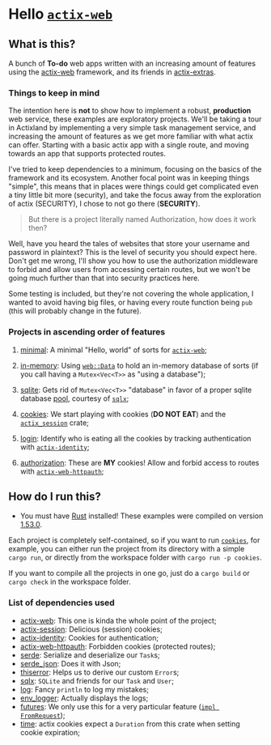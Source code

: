 # Hello [`actix-web`](https://github.com/actix/actix-web)

## What is this?

A bunch of **To-do** web apps written with an increasing amount of features using the
[actix-web](https://github.com/actix/actix-web) framework, and its friends in
[actix-extras](https://github.com/actix/actix-extras).

### Things to keep in mind

The intention here is **not** to show how to implement a robust, **production** web service, these
examples are exploratory projects. We'll be taking a tour in Actixland by implementing a very
simple task management service, and increasing the amount of features as we get more familiar with
what actix can offer. Starting with a basic actix app with a single route, and moving towards an app
that supports protected routes.

I've tried to keep dependencies to a minimum, focusing on the basics of the framework and its
ecosystem. Another focal point was in keeping things "simple", this means that in places were things
could get complicated even a tiny little bit more (security), and take the focus away from the
exploration of actix (SECURITY), I chose to not go there (**SECURITY**).

> But there is a project literally named Authorization, how does it work then?

Well, have you heard the tales of websites that store your username and password in plaintext? This
is the level of security you should expect here. Don't get me wrong, I'll show you how to use the
authorization middleware to forbid and allow users from accessing certain routes, but we won't be
going much further than that into security practices here.

Some testing is included, but they're not covering the whole application, I wanted to avoid having
big files, or having every route function being `pub` (this will probably change in the future).

### Projects in ascending order of features

1. [minimal](minimal/): A minimal "Hello, world" of sorts for
   [`actix-web`](https://github.com/actix/actix-web);

2. [in-memory](in-memory/): Using
   [`web::Data`](https://docs.rs/actix-web/4.0.0-beta.8/actix_web/web/struct.Data.html#) to hold an
   in-memory database of sorts (if you call having a `Mutex<Vec<T>>` as "using a database");

3. [sqlite](sqlite/): Gets rid of `Mutex<Vec<T>>` "database" in favor of a proper sqlite
   database [pool](https://docs.rs/sqlx/0.5.5/sqlx/struct.Pool.html), courtesy of
   [`sqlx`](https://github.com/launchbadge/sqlx);

4. [cookies](cookies/): We start playing with cookies (**DO NOT EAT**) and the
   [`actix_session`](https://github.com/actix/actix-extras/tree/master/actix-session) crate;

5. [login](login/): Identify who is eating all the cookies by tracking authentication with
   [`actix-identity`](https://github.com/actix/actix-extras/tree/master/actix-identity);

6. [authorization](authorization/): These are **MY** cookies! Allow and forbid access to routes
   with [`actix-web-httpauth`](https://github.com/actix/actix-extras/tree/master/actix-web-httpauth);

## How do I run this?

- You must have [Rust](https://www.rust-lang.org/) installed! These examples were compiled on
version [1.53.0](https://blog.rust-lang.org/2021/06/17/Rust-1.53.0.html).

Each project is completely self-contained, so if you want to run [`cookies`](cookies/), for example,
you can either run the project from its directory with a simple `cargo run`, or directly from the
workspace folder with `cargo run -p cookies`.

If you want to compile all the projects in one go, just do a `cargo build` or `cargo check` in the
workspace folder.

### List of dependencies used

- [actix-web](https://github.com/actix/actix-web): This one is kinda the whole point of the project;
- [actix-session](https://github.com/actix/actix-extras/tree/master/actix-session):
  Delicious (session) cookies;
- [actix-identity](https://github.com/actix/actix-extras/tree/master/actix-identity): Cookies for
  authentication;
- [actix-web-httpauth](https://github.com/actix/actix-extras/tree/master/actix-web-httpauth):
  Forbidden cookies (protected routes);
- [serde](https://github.com/serde-rs/serde): Serialize and deserialize our `Task`s;
- [serde_json](https://github.com/serde-rs/json): Does it with Json;
- [thiserror](https://github.com/dtolnay/thiserror): Helps us to derive our custom `Error`s;
- [sqlx](https://github.com/launchbadge/sqlx): `SQLite` and friends for our `Task` and `User`;
- [log](https://github.com/rust-lang/log): Fancy `println` to log my mistakes;
- [env_logger](https://github.com/env-logger-rs/env_logger): Actually displays the logs;
- [futures](https://github.com/rust-lang/futures-rs): We only use this for a very particular
  feature ([`impl FromRequest`](login/src/tasks/models.rs#L171));
- [time](https://github.com/time-rs/time): actix cookies expect a `Duration` from this crate when
  setting cookie expiration;
